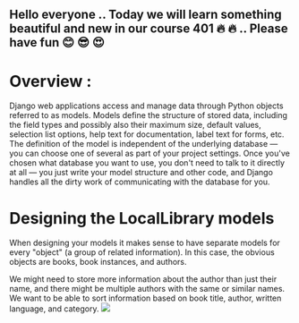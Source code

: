 ## Hello everyone .. Today we will learn something beautiful and new in our course 401 :fire: :fire: .. Please have fun :blush: :sunglasses: :heart_eyes:

# Overview :
Django web applications access and manage data through Python objects referred to as models. Models define the structure of stored data, including the field types and possibly also their maximum size, default values, selection list options, help text for documentation, label text for forms, etc. The definition of the model is independent of the underlying database — you can choose one of several as part of your project settings. Once you've chosen what database you want to use, you don't need to talk to it directly at all — you just write your model structure and other code, and Django handles all the dirty work of communicating with the database for you.

# Designing the LocalLibrary models
When designing your models it makes sense to have separate models for every "object" (a group of related information). In this case, the obvious objects are books, book instances, and authors.

We might need to store more information about the author than just their name, and there might be multiple authors with the same or similar names. We want to be able to sort information based on book title, author, written language, and category.
![](https://camo.githubusercontent.com/888ad5737b352fb8699d56e37183f9a14c93af5f6c182f1be0e6ebdd3fbb9287/68747470733a2f2f6d646e2e6d6f7a696c6c6164656d6f732e6f72672f66696c65732f31353634352f4c696272617279253230576562736974652532302d2532304d6f6e676f6f73655f457870726573732e706e67)
